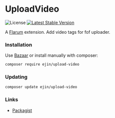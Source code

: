# UploadVideo

![License](https://img.shields.io/badge/license-MIT-blue.svg) [![Latest Stable Version](https://img.shields.io/packagist/v/ejin/upload-video.svg)](https://packagist.org/packages/ejin/upload-video)

A [Flarum](http://flarum.org) extension. Add video tags for fof uploader.

### Installation

Use [Bazaar](https://discuss.flarum.org/d/5151-flagrow-bazaar-the-extension-marketplace) or install manually with composer:

```sh
composer require ejin/upload-video
```

### Updating

```sh
composer update ejin/upload-video
```

### Links

- [Packagist](https://packagist.org/packages/ejin/upload-video)
